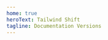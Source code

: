 ```yaml
---
home: true
heroText: Tailwind Shift
tagline: Documentation Versions
---
```


<!-- 
 for every new version, copy current content to new folder i.e 1.3 then add it in the array below then edit the
 -->
<Versions :versions="['Latest']" />